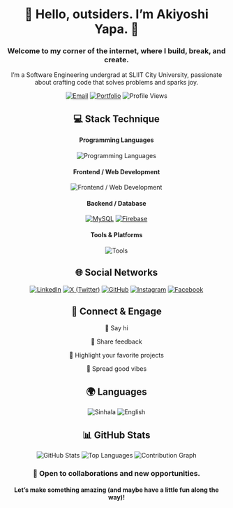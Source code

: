 <!-- Header -->
<div align="center">
  <h1>👋 Hello, outsiders. I’m Akiyoshi Yapa. 👾</h1>
  <h3>Welcome to my corner of the internet, where I build, break, and create.</h3>  
  <p>I’m a Software Engineering undergrad at SLIIT City University, passionate about crafting code that solves problems and sparks joy.</p>

  <!-- Badges -->
  [![Email](https://img.shields.io/badge/Email-akiyoshiyapa%40gmail.com-red?style=for-the-badge&logo=gmail&logoColor=white)](mailto:akiyoshiyapa@gmail.com)
  [![Portfolio](https://img.shields.io/badge/Portfolio-akiyoshiyapa.netlify.app-FF9A00?style=for-the-badge&logo=vercel&logoColor=white)](https://akiyoshiyapa.netlify.app/)
  ![Profile Views](https://komarev.com/ghpvc/?username=akiyoshiyapa&style=for-the-badge&color=0A66C2&label=Profile%20Views&logo=people&logoColor=white)

</div>

<!-- Stack Section -->
<div align="center">
  <h2>💻 Stack Technique</h2>

  <h4>Programming Languages</h4>
  
  ![Programming Languages](https://skillicons.dev/icons?i=java,js,c,cs,cpp,python,php)

  <h4>Frontend / Web Development</h4>
  
  ![Frontend / Web Development](https://skillicons.dev/icons?i=html,css,react,tailwind,bootstrap,threejs,jquery,figma)

  <h4>Backend / Database</h4>
  
  [![MySQL](https://img.shields.io/badge/MySQL-00000F?style=for-the-badge&logo=mysql&logoColor=white)]()
  [![Firebase](https://img.shields.io/badge/Firebase-FFCA28?style=for-the-badge&logo=firebase&logoColor=black)]()

  <h4>Tools & Platforms</h4>
  
  ![Tools](https://skillicons.dev/icons?i=git,github,ubuntu,androidstudio,vscode,clion)
</div>

<!-- Social Networks -->
<div align="center">
  <h2>🌐 Social Networks</h2>
  
  [![LinkedIn](https://img.shields.io/badge/LinkedIn-0077B5?style=for-the-badge&logo=linkedin&logoColor=white)](https://www.linkedin.com/in/akiyoshi-yapa-412b01317/)
  [![X (Twitter)](https://img.shields.io/badge/X-000000?style=for-the-badge&logo=x&logoColor=white)](https://x.com/akiyapax)
  [![GitHub](https://img.shields.io/badge/GitHub-100000?style=for-the-badge&logo=github&logoColor=white)](https://github.com/Akiyoshi02)
  [![Instagram](https://img.shields.io/badge/Instagram-E4405F?style=for-the-badge&logo=instagram&logoColor=white)](https://www.instagram.com/_.akiya_/)
  [![Facebook](https://img.shields.io/badge/Facebook-1877F2?style=for-the-badge&logo=facebook&logoColor=white)](https://www.facebook.com/Akiyoshi.Yapa)
</div>

<!-- Contribution -->
<div align="center">
  <h2>🎉 Connect & Engage</h2>
    <p> 💬 Say hi </p>
    <p> 📣 Share feedback </p>
    <p> 🌟 Highlight your favorite projects </p>
    <p> 🤗 Spread good vibes </p>
</div>

<!-- Languages -->
<div align="center">
  <h2>🌍 Languages</h2>
  
  ![Sinhala](https://img.shields.io/badge/Sinhala-Mother_Tongue-orange?style=for-the-badge)
  ![English](https://img.shields.io/badge/English-Intermediate-green?style=for-the-badge)
</div>

<!-- GitHub Stats -->
<div align="center">
  <h2>📊 GitHub Stats</h2>
  <img src="https://github-readme-stats.vercel.app/api?username=Akiyoshi02&show_icons=true&theme=tokyonight&hide_border=true&locale=en" alt="GitHub Stats" />
  <img src="https://github-readme-stats.vercel.app/api/top-langs/?username=Akiyoshi02&layout=compact&theme=tokyonight&hide_border=true&locale=en" alt="Top Languages" />
  <img src="https://github-readme-activity-graph.vercel.app/graph?username=Akiyoshi02&theme=tokyo-night&hide_border=true" alt="Contribution Graph" />
</div>

<!-- Footer -->
<div align="center">
  <h3>🤝 Open to collaborations and new opportunities.</h3>
  <h4>Let’s make something amazing (and maybe have a little fun along the way)!</h4>
</div>
